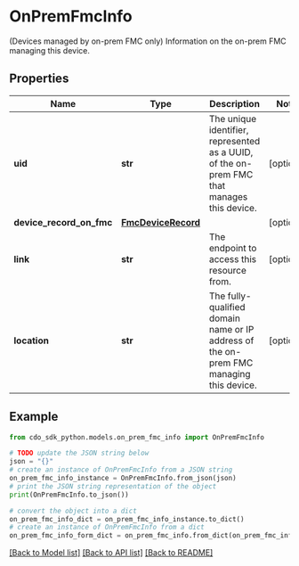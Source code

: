 # OnPremFmcInfo

(Devices managed by on-prem FMC only) Information on the on-prem FMC managing this device.

## Properties

Name | Type | Description | Notes
------------ | ------------- | ------------- | -------------
**uid** | **str** | The unique identifier, represented as a UUID, of the on-prem FMC that manages this device. | [optional] 
**device_record_on_fmc** | [**FmcDeviceRecord**](FmcDeviceRecord.md) |  | [optional] 
**link** | **str** | The endpoint to access this resource from. | [optional] 
**location** | **str** | The fully-qualified domain name or IP address of the on-prem FMC managing this device. | [optional] 

## Example

```python
from cdo_sdk_python.models.on_prem_fmc_info import OnPremFmcInfo

# TODO update the JSON string below
json = "{}"
# create an instance of OnPremFmcInfo from a JSON string
on_prem_fmc_info_instance = OnPremFmcInfo.from_json(json)
# print the JSON string representation of the object
print(OnPremFmcInfo.to_json())

# convert the object into a dict
on_prem_fmc_info_dict = on_prem_fmc_info_instance.to_dict()
# create an instance of OnPremFmcInfo from a dict
on_prem_fmc_info_form_dict = on_prem_fmc_info.from_dict(on_prem_fmc_info_dict)
```
[[Back to Model list]](../README.md#documentation-for-models) [[Back to API list]](../README.md#documentation-for-api-endpoints) [[Back to README]](../README.md)


